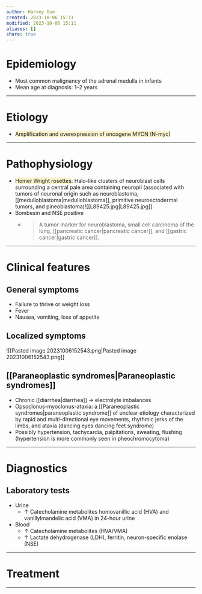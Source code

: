 ```yaml
---
author: Harvey Guo
created: 2023-10-06 15:11
modified: 2023-10-06 15:11
aliases: []
share: true
---
```

# Epidemiology
- Most common malignancy of the adrenal medulla in infants
- Mean age at diagnosis: 1–2 years

---
# Etiology
- <span style="background:rgba(240, 200, 0, 0.2)">Amplification and overexpression of oncogene MYCN (N-myc)</span>

---
# Pathophysiology
- <span style="background:rgba(240, 200, 0, 0.2)">Homer Wright rosettes</span>: Halo-like clusters of neuroblast cells surrounding a central pale area containing neuropil (associated with tumors of neuronal origin such as neuroblastoma, [[medulloblastoma|medulloblastoma]], primitive neuroectodermal tumors, and pineoblastoma)![[L89425.jpg|L89425.jpg]]
- Bombesin and NSE positive
	- > A tumor marker for neuroblastoma, small cell carcinoma of the lung, [[pancreatic cancer|pancreatic cancer]], and [[gastric cancer|gastric cancer]].

---
# Clinical features
## General symptoms
- Failure to thrive or weight loss
- Fever
- Nausea, vomiting, loss of appetite
## Localized symptoms
![[Pasted image 20231006152543.png|Pasted image 20231006152543.png]]
## [[Paraneoplastic syndromes|Paraneoplastic syndromes]]
- Chronic [[diarrhea|diarrhea]] → electrolyte imbalances 
- Opsoclonus-myoclonus-ataxia: a [[Paraneoplastic syndromes|paraneoplastic syndrome]] of unclear etiology characterized by rapid and multi-directional eye movements, rhythmic jerks of the limbs, and ataxia (dancing eyes dancing feet syndrome) 
- Possibly hypertension, tachycardia, palpitations, sweating, flushing  (hypertension is more commonly seen in pheochromocytoma)

---
# Diagnostics
## Laboratory tests
- Urine
	- ↑ Catecholamine metabolites homovanillic acid (HVA) and vanillylmandelic acid (VMA) in 24-hour urine
- Blood
	- ↑ Catecholamine metabolites (HVA/VMA)
	- ↑ Lactate dehydrogenase (LDH), ferritin, neuron-specific enolase (NSE)

---
# Treatment


---
